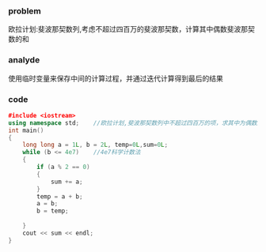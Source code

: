 ### problem

欧拉计划:斐波那契数列,考虑不超过四百万的斐波那契数，计算其中偶数斐波那契数的和

### analyde

使用临时变量来保存中间的计算过程，并通过迭代计算得到最后的结果

### code
```cpp
﻿#include <iostream>
using namespace std;    //欧拉计划,斐波那契数列中不超过四百万的项，求其中为偶数的项之和
int main()
{
	long long a = 1L, b = 2L, temp=0L,sum=0L;
	while (b <= 4e7)    //4e7科学计数法
	{
		if (a % 2 == 0)
		{
			sum += a;
		}
		temp = a + b;
		a = b;
		b = temp;
		
	}
	cout << sum << endl;
}
```
